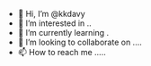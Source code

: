 - 👋 Hi, I’m @kkdavy 
- 👀 I’m interested in ..
- 🌱 I’m currently learning .
- 💞️ I’m looking to collaborate on ....
- 📫 How to reach me .....

<!---
kkdavy/kkdavy is a ✨ special ✨ repository because its `README.md` (this file) appears on your GitHub profile.
You can click the Preview link to take a look at your changes.
--->
